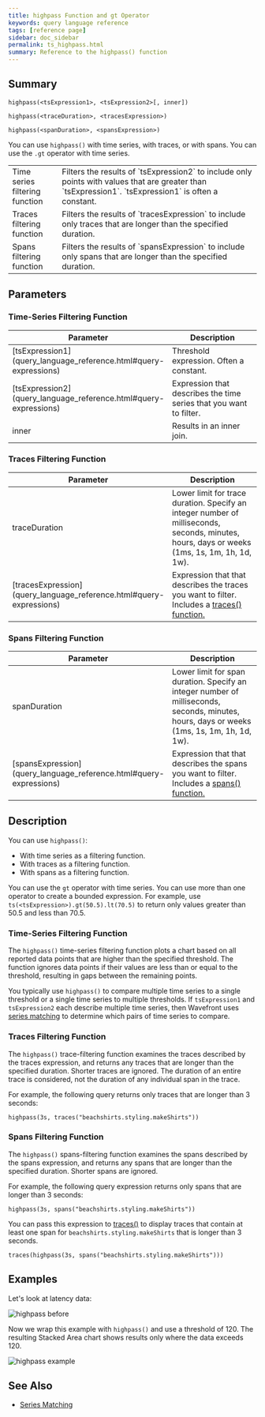 ```yaml
---
title: highpass Function and gt Operator
keywords: query language reference
tags: [reference page]
sidebar: doc_sidebar
permalink: ts_highpass.html
summary: Reference to the highpass() function
---
```

## Summary
```
highpass(<tsExpression1>, <tsExpression2>[, inner])

highpass(<traceDuration>, <tracesExpression>)

highpass(<spanDuration>, <spansExpression>)
```

You can use `highpass()` with time series, with traces, or with spans.
You can use the `.gt` operator with time series.

<table style="width: 100%;">
<colgroup>
<col width="20%" />
<col width="80%" />
</colgroup>
<tbody>
<tr>
<td markdown="span"> Time series filtering function</td>
<td markdown="span">Filters the results of `tsExpression2` to include only points with values that are greater than `tsExpression1`. `tsExpression1` is often a constant.</td></tr>
<tr>
<td markdown="span">Traces filtering function</td>
<td markdown="span">Filters the results of `tracesExpression` to include only traces that are longer than the specified duration.</td>
</tr>
<tr>
<td markdown="span">Spans filtering <br>function</td>
<td markdown="span">Filters the results of `spansExpression` to include only spans that are longer than the specified duration.</td>
</tr>
</tbody>
</table>




## Parameters

### Time-Series Filtering Function

<table>
<tbody>
<thead>
<tr><th width="20%">Parameter</th><th width="80%">Description</th></tr>
</thead>
<tr>
<td markdown="span"> [tsExpression1](query_language_reference.html#query-expressions)</td>
<td>Threshold expression. Often a constant. </td></tr>
<tr>
<td markdown="span"> [tsExpression2](query_language_reference.html#query-expressions)</td>
<td>Expression that describes the time series that you want to filter.</td>
</tr>
<tr>
<td>inner</td>
<td>Results in an inner join. </td>
</tr>
</tbody>
</table>

### Traces Filtering Function

<table>
<tbody>
<thead>
<tr><th width="20%">Parameter</th><th width="80%">Description</th></tr>
</thead>
<tr>
<td>traceDuration</td>
<td>Lower limit for trace duration. Specify an integer number of milliseconds, seconds, minutes, hours, days or weeks (1ms, 1s, 1m, 1h, 1d, 1w).</td></tr>
<tr>
<td markdown="span"> [tracesExpression](query_language_reference.html#query-expressions)</td>
<td>Expression that that describes the traces you want to filter. Includes a <a href="traces_function.html">traces() function.</a></td>
</tr>
</tbody>
</table>

### Spans Filtering Function

<table>
<tbody>
<thead>
<tr><th width="20%">Parameter</th><th width="80%">Description</th></tr>
</thead>
<tr>
<td>spanDuration</td>
<td>Lower limit for span duration. Specify an integer number of milliseconds, seconds, minutes, hours, days or weeks (1ms, 1s, 1m, 1h, 1d, 1w).</td></tr>
<tr>
<td markdown="span"> [spansExpression](query_language_reference.html#query-expressions)</td>
<td>Expression that that describes the spans you want to filter. Includes a <a href="spans_function.html">spans() function.</a></td>
</tr>
</tbody>
</table>


## Description

You can use `highpass()`:
* With time series as a filtering function.
* With traces as a filtering function.
* With spans as a filtering function.

You can use the `gt` operator with time series. You can use more than one operator to create a bounded expression. For example, use `ts(<tsExpression>).gt(50.5).lt(70.5)` to return only values greater than 50.5 and less than 70.5.

### Time-Series Filtering Function


The `highpass()` time-series filtering function plots a chart based on all reported data points that are higher than the specified threshold. The function ignores data points if their values are less than or equal to the threshold, resulting in gaps between the remaining points.

You typically use `highpass()` to compare multiple time series to a single threshold or a single time series to multiple thresholds. If `tsExpression1` and `tsExpression2` each describe multiple time series, then Wavefront uses [series matching](query_language_series_matching.html) to determine which pairs of time series to compare.

### Traces Filtering Function

The `highpass()` trace-filtering function examines the traces described by the traces expression, and returns any traces that are longer than the specified duration. Shorter traces are ignored. The duration of an entire trace is considered, not the duration of any individual span in the trace.

For example, the following query returns only traces that are longer than 3 seconds:

```highpass(3s, traces("beachshirts.styling.makeShirts"))```

### Spans Filtering Function

The `highpass()` spans-filtering function examines the spans described by the spans expression, and returns any spans that are longer than the specified duration. Shorter spans are ignored.

For example, the following query expression returns only spans that are longer than 3 seconds:

```highpass(3s, spans("beachshirts.styling.makeShirts"))```

You can pass this expression to [traces()](traces_function.html) to display traces that contain at least one span for `beachshirts.styling.makeShirts` that is longer than 3 seconds.

```traces(highpass(3s, spans("beachshirts.styling.makeShirts")))```


## Examples

Let's look at latency data:

![highpass before](images/ts_highpass_before.png)

Now we wrap this example with `highpass()` and use a threshold of 120.
The resulting Stacked Area chart shows results only where the data exceeds 120.

![highpass example](images/ts_highpass.png)


## See Also

* [Series Matching](query_language_series_matching.html)
